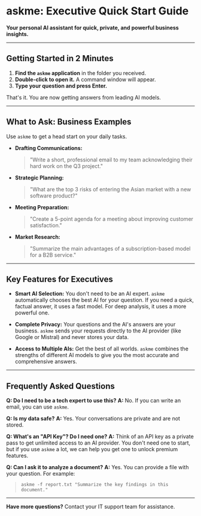 # askme: Executive Quick Start Guide

**Your personal AI assistant for quick, private, and powerful business insights.**

---

## Getting Started in 2 Minutes

1.  **Find the `askme` application** in the folder you received.
2.  **Double-click to open it.** A command window will appear.
3.  **Type your question and press Enter.**

That's it. You are now getting answers from leading AI models.

---

## What to Ask: Business Examples

Use `askme` to get a head start on your daily tasks.

*   **Drafting Communications:**
    > "Write a short, professional email to my team acknowledging their hard work on the Q3 project."

*   **Strategic Planning:**
    > "What are the top 3 risks of entering the Asian market with a new software product?"

*   **Meeting Preparation:**
    > "Create a 5-point agenda for a meeting about improving customer satisfaction."

*   **Market Research:**
    > "Summarize the main advantages of a subscription-based model for a B2B service."

---

## Key Features for Executives

*   **Smart AI Selection:** You don't need to be an AI expert. `askme` automatically chooses the best AI for your question. If you need a quick, factual answer, it uses a fast model. For deep analysis, it uses a more powerful one.

*   **Complete Privacy:** Your questions and the AI's answers are your business. `askme` sends your requests directly to the AI provider (like Google or Mistral) and never stores your data.

*   **Access to Multiple AIs:** Get the best of all worlds. `askme` combines the strengths of different AI models to give you the most accurate and comprehensive answers.

---

## Frequently Asked Questions

**Q: Do I need to be a tech expert to use this?**
**A:** No. If you can write an email, you can use `askme`.

**Q: Is my data safe?**
**A:** Yes. Your conversations are private and are not stored.

**Q: What's an "API Key"? Do I need one?**
**A:** Think of an API key as a private pass to get unlimited access to an AI provider. You don't need one to start, but if you use `askme` a lot, we can help you get one to unlock premium features.

**Q: Can I ask it to analyze a document?**
**A:** Yes. You can provide a file with your question. For example:
> `askme -f report.txt "Summarize the key findings in this document."`

---

**Have more questions?** Contact your IT support team for assistance.